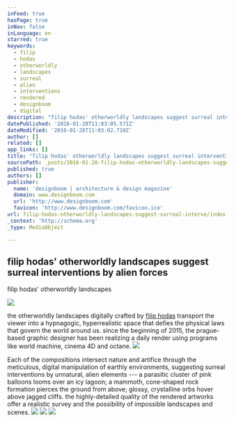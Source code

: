 ```yaml
---
inFeed: true
hasPage: true
inNav: false
inLanguage: en
starred: true
keywords:
  - filip
  - hodas
  - otherworldly
  - landscapes
  - surreal
  - alien
  - interventions
  - rendered
  - designboom
  - digital
description: "filip hodas' otherworldly landscapes suggest surreal interventions by alien forces filip hodas' otherworldly landscapes suggest surreal interventions by alien forces all images courtesy of filip hodas the otherworldly landscapes digitally crafted by filip hodas transport the viewer into a hypnagogic, hyperrealistic space that defies the physical laws that govern the world around us."
datePublished: '2016-01-28T11:03:05.571Z'
dateModified: '2016-01-28T11:03:02.710Z'
author: []
related: []
app_links: []
title: "filip hodas' otherworldly landscapes suggest surreal interventions by alien forces"
sourcePath: _posts/2016-01-28-filip-hodas-otherworldly-landscapes-suggest-surreal-interve.md
published: true
authors: []
publisher:
  name: 'designboom | architecture & design magazine'
  domain: www.designboom.com
  url: 'http://www.designboom.com'
  favicon: 'http://www.designboom.com/favicon.ico'
url: filip-hodas-otherworldly-landscapes-suggest-surreal-interve/index.html
_context: 'http://schema.org'
_type: MediaObject

---
```

<article style=""><h1>filip hodas' otherworldly landscapes suggest surreal interventions by alien forces</h1><p>filip hodas' otherworldly landscapes </p><img src="https://s3-us-west-2.amazonaws.com/the-grid-img/p/88fb9d0fee10000c5cecfb7c8ec01afd34019377.jpg" /></article>

the otherworldly landscapes digitally crafted by [filip hodas][0] transport the viewer into a hypnagogic, hyperrealistic space that defies the physical laws that govern the world around us. since the beginning of 2015, the prague-based graphic designer has been realizing a daily render using programs like world machine, cinema 4D and octane. ![](https://s3-us-west-2.amazonaws.com/the-grid-img/p/9993952e958d8cb85372d0dd726ce15905528eba.jpg)

Each of the compositions intersect nature and artifice through the meticulous, digital manipulation of earthly environments, suggesting surreal interventions by unnatural, alien elements --- a parasitic cluster of pink balloons looms over an icy lagoon; a mammoth, cone-shaped rock formation pierces the ground from above; glossy, crystalline orbs hover above jagged cliffs. the highly-detailed quality of the rendered artworks offer a realistic survey and the possibility of impossible landscapes and scenes. ![](https://s3-us-west-2.amazonaws.com/the-grid-img/p/1653b18893e6432a86a750f1dd37cdbb30803882.jpg)
![](https://s3-us-west-2.amazonaws.com/the-grid-img/p/de979245c51546a28098a7d1cc20af15cfbae233.jpg)
![](https://s3-us-west-2.amazonaws.com/the-grid-img/p/8c80bd4303c1cfef65aeb1f76bc6d4f936a856bc.jpg)

[0]: https://www.behance.net/Filiphds
